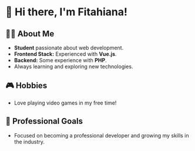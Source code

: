 # 👋 Hi there, I'm Fitahiana!

## 👨‍🎓 About Me
- **Student** passionate about web development.
- **Frontend Stack:** Experienced with **Vue.js**.
- **Backend:** Some experience with **PHP**.
- Always learning and exploring new technologies.

## 🎮 Hobbies
- Love playing video games in my free time!

## 💼 Professional Goals
- Focused on becoming a professional developer and growing my skills in the industry.

